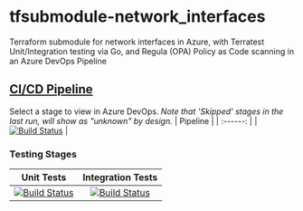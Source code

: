 # tfsubmodule-network_interfaces
Terraform submodule for network interfaces in Azure, with Terratest Unit/Integration testing via Go, and Regula (OPA) Policy as Code scanning in an Azure DevOps Pipeline
## [CI/CD Pipeline](https://dev.azure.com/wesleytrust/Terraform/_build?definitionId=91)
Select a stage to view in Azure DevOps. *Note that 'Skipped' stages in the last run, will show as "unknown" by design.*
| Pipeline |
| :------: |
|     [![Build Status](https://dev.azure.com/wesleytrust/Terraform/_apis/build/status/Modules/Resources/ENV-P%3BREF-latest%3B%20tfsubmodule-network_interfaces?repoName=wesley-trust%2Ftfsubmodule-network_interfaces&branchName=main)](https://dev.azure.com/wesleytrust/Terraform/_build/latest?definitionId=78&repoName=wesley-trust%2Ftfsubmodule-network_interfaces&branchName=main)     |
### Testing Stages
| Unit Tests | Integration Tests |
| :--------: | :---------------: |
|    [![Build Status](https://dev.azure.com/wesleytrust/Terraform/_apis/build/status/Modules/Resources/ENV-P%3BREF-latest%3B%20tfsubmodule-network_interfaces?repoName=wesley-trust%2Ftfsubmodule-network_interfaces&branchName=main&stageName=Unit)](https://dev.azure.com/wesleytrust/Terraform/_build/latest?definitionId=78&repoName=wesley-trust%2Ftfsubmodule-network_interfaces&branchName=main)        |          [![Build Status](https://dev.azure.com/wesleytrust/Terraform/_apis/build/status/Modules/Resources/ENV-P%3BREF-latest%3B%20tfsubmodule-network_interfaces?repoName=wesley-trust%2Ftfsubmodule-network_interfaces&branchName=main&stageName=Integration)](https://dev.azure.com/wesleytrust/Terraform/_build/latest?definitionId=78&repoName=wesley-trust%2Ftfsubmodule-network_interfaces&branchName=main)         |